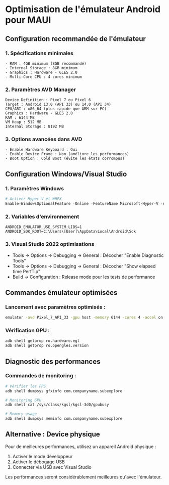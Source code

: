 # Optimisation de l'émulateur Android pour MAUI

## Configuration recommandée de l'émulateur

### 1. **Spécifications minimales**
```
- RAM : 4GB minimum (8GB recommandé)
- Internal Storage : 8GB minimum
- Graphics : Hardware - GLES 2.0
- Multi-Core CPU : 4 cores minimum
```

### 2. **Paramètres AVD Manager**
```
Device Definition : Pixel 7 ou Pixel 6
Target : Android 13.0 (API 33) ou 14.0 (API 34)
CPU/ABI : x86_64 (plus rapide que ARM sur PC)
Graphics : Hardware - GLES 2.0
RAM : 6144 MB
VM Heap : 512 MB
Internal Storage : 8192 MB
```

### 3. **Options avancées dans AVD**
```
- Enable Hardware Keyboard : Oui
- Enable Device Frame : Non (améliore les performances)
- Boot Option : Cold Boot (évite les états corrompus)
```

## Configuration Windows/Visual Studio

### 1. **Paramètres Windows**
```powershell
# Activer Hyper-V et WHPX
Enable-WindowsOptionalFeature -Online -FeatureName Microsoft-Hyper-V -All
```

### 2. **Variables d'environnement**
```
ANDROID_EMULATOR_USE_SYSTEM_LIBS=1
ANDROID_SDK_ROOT=C:\Users\[User]\AppData\Local\Android\Sdk
```

### 3. **Visual Studio 2022 optimisations**
- Tools → Options → Debugging → General : Décocher "Enable Diagnostic Tools"
- Tools → Options → Debugging → General : Décocher "Show elapsed time PerfTip"
- Build → Configuration : Release mode pour les tests de performance

## Commandes émulateur optimisées

### Lancement avec paramètres optimisés :
```bash
emulator -avd Pixel_7_API_33 -gpu host -memory 6144 -cores 4 -accel on
```

### Vérification GPU :
```bash
adb shell getprop ro.hardware.egl
adb shell getprop ro.opengles.version
```

## Diagnostic des performances

### Commandes de monitoring :
```bash
# Vérifier les FPS
adb shell dumpsys gfxinfo com.companyname.subexplore

# Monitoring GPU
adb shell cat /sys/class/kgsl/kgsl-3d0/gpubusy

# Memory usage
adb shell dumpsys meminfo com.companyname.subexplore
```

## Alternative : Device physique

Pour de meilleures performances, utilisez un appareil Android physique :
1. Activer le mode développeur
2. Activer le débogage USB
3. Connecter via USB avec Visual Studio

Les performances seront considérablement meilleures qu'avec l'émulateur.